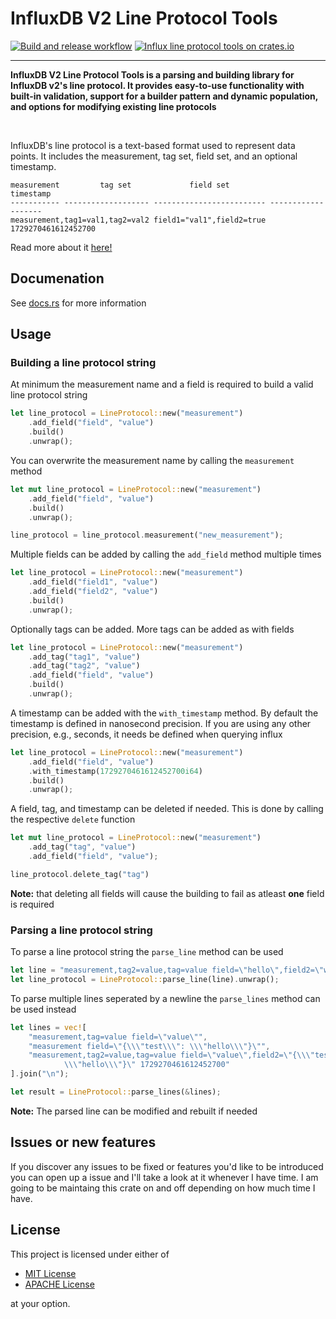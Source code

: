 # InfluxDB V2 Line Protocol Tools

[![Build and release workflow][build-image]][build]
[![Influx line protocol tools on crates.io][crates.io-image]][crates.io]

---

[build-image]: https://github.com/sbr075/influxlp-tools-rs/actions/workflows/release.yml/badge.svg
[build]: https://github.com/sbr075/influxlp-tools-rs/actions/workflows/release.yml
[crates.io-image]: https://img.shields.io/badge/crates.io-influxlp--tools-orange
[crates.io]: https://crates.io/crates/influxlp-tools


**InfluxDB V2 Line Protocol Tools is a parsing and building library for InfluxDB v2's line protocol. It provides easy-to-use functionality with built-in validation, support for a builder pattern and dynamic population, and options for modifying existing line protocols**

</br>

InfluxDB's line protocol is a text-based format used to represent data points. It includes the measurement, tag set, field set, and an optional timestamp.

```
measurement         tag set             field set              timestamp
----------- ------------------- ------------------------- -------------------
measurement,tag1=val1,tag2=val2 field1="val1",field2=true 1729270461612452700
```

Read more about it [here!](https://docs.influxdata.com/influxdb/v2/reference/syntax/line-protocol/)

## Documenation

See [docs.rs](https://docs.rs/influxlp-tools/latest/influxlp_tools/) for more information

## Usage

### Building a line protocol string

At minimum the measurement name and a field is required to build a valid line protocol string

```rust
let line_protocol = LineProtocol::new("measurement")
    .add_field("field", "value")
    .build()
    .unwrap();
```

You can overwrite the measurement name by calling the `measurement` method

```rust
let mut line_protocol = LineProtocol::new("measurement")
    .add_field("field", "value")
    .build()
    .unwrap();

line_protocol = line_protocol.measurement("new_measurement");
```

Multiple fields can be added by calling the `add_field` method multiple times

```rust
let line_protocol = LineProtocol::new("measurement")
    .add_field("field1", "value")
    .add_field("field2", "value")
    .build()
    .unwrap();
```

Optionally tags can be added. More tags can be added as with fields

```rust
let line_protocol = LineProtocol::new("measurement")
    .add_tag("tag1", "value")
    .add_tag("tag2", "value")
    .add_field("field", "value")
    .build()
    .unwrap();
```

A timestamp can be added with the `with_timestamp` method. By default the timestamp is defined in nanosecond precision. If you are using any other precision, e.g., seconds, it needs be defined when querying influx

```rust
let line_protocol = LineProtocol::new("measurement")
    .add_field("field", "value")
    .with_timestamp(1729270461612452700i64)
    .build()
    .unwrap();
```

A field, tag, and timestamp can be deleted if needed. This is done by calling the respective `delete` function

```rust
let mut line_protocol = LineProtocol::new("measurement")
    .add_tag("tag", "value")
    .add_field("field", "value");

line_protocol.delete_tag("tag")
```

**Note:** that deleting all fields will cause the building to fail as atleast **one** field is required

### Parsing a line protocol string

To parse a line protocol string the `parse_line` method can be used

```rust
let line = "measurement,tag2=value,tag=value field=\"hello\",field2=\"world\" 1729270461612452700";
let line_protocol = LineProtocol::parse_line(line).unwrap();
```

To parse multiple lines seperated by a newline the `parse_lines` method can be used instead

```rust
let lines = vec![
    "measurement,tag=value field=\"value\"",
    "measurement field=\"{\\\"test\\\": \\\"hello\\\"}\"",
    "measurement,tag2=value,tag=value field=\"value\",field2=\"{\\\"test\\\": \
            \\\"hello\\\"}\" 1729270461612452700"
].join("\n");

let result = LineProtocol::parse_lines(&lines);
```

**Note:** The parsed line can be modified and rebuilt if needed

## Issues or new features
If you discover any issues to be fixed or features you'd like to be introduced you can open up a issue and I'll take a look at it whenever I have time. I am going to be maintaing this crate on and off depending on how much time I have.


## License

This project is licensed under either of

* [MIT License](LICENSE-MIT)
* [APACHE License](LICENSE-APACHE)

at your option.